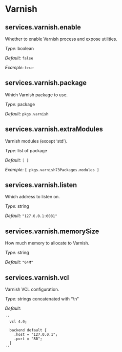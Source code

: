   # Varnish
  


## services\.varnish\.enable

Whether to enable Varnish process and expose utilities\.



*Type:*
boolean



*Default:*
` false `



*Example:*
` true `



## services\.varnish\.package



Which Varnish package to use\.



*Type:*
package



*Default:*
` pkgs.varnish `



## services\.varnish\.extraModules



Varnish modules (except ‘std’)\.



*Type:*
list of package



*Default:*
` [ ] `



*Example:*
` [ pkgs.varnish73Packages.modules ] `



## services\.varnish\.listen



Which address to listen on\.



*Type:*
string



*Default:*
` "127.0.0.1:6081" `



## services\.varnish\.memorySize



How much memory to allocate to Varnish\.



*Type:*
string



*Default:*
` "64M" `



## services\.varnish\.vcl



Varnish VCL configuration\.



*Type:*
strings concatenated with “\\n”



*Default:*

```
''
  vcl 4.0;
  
  backend default {
    .host = "127.0.0.1";
    .port = "80";
  }
''
```

